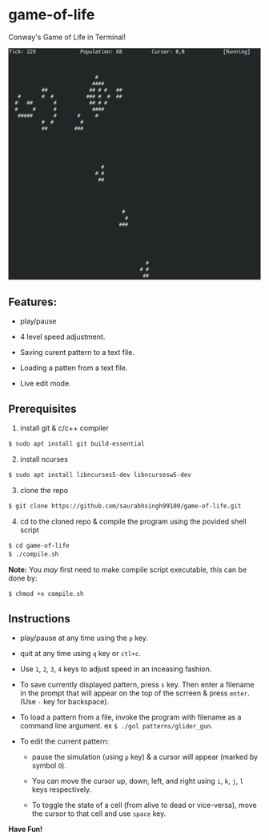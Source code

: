 # game-of-life

Conway's Game of Life in Terminal!

![glider_gun](glider_gun.png)

## Features:

- play/pause

- 4 level speed adjustment.

- Saving curent pattern to a text file.

- Loading a patten from a text file.

- Live edit mode.



## Prerequisites

1. install git & c/c++ compiler

```bash
$ sudo apt install git build-essential
```

2. install ncurses

```bash
$ sudo apt install libncurses5-dev libncursesw5-dev
```

3. clone the repo

```bash
$ git clone https://github.com/saurabhsingh99100/game-of-life.git
```

4. cd to the cloned repo & compile the program using the povided shell script

```bash
$ cd game-of-life
$ ./compile.sh
```

**Note:** You *may* first need to make compile script executable, this can be done by:

```bash
$ chmod +x compile.sh
```

 

## Instructions

- play/pause at any time using the `p` key.

- quit at any time using `q` key or `ctl+c`.

- Use `1`, `2`, `3`, `4` keys to adjust speed in an inceasing fashion.

- To save currently displayed pattern, press `s` key. Then enter a filename in the prompt that will appear on the top of the scrreen & press `enter`. (Use `-` key for backspace).

- To load a pattern from a file, invoke the program with filename as a command line argument. ex `$ ./gol patterns/glider_gun`.

- To edit the current pattern:
  
  - pause the simulation (using `p` key) & a cursor will appear (marked by symbol `O`). 
  
  - You can move the cursor up, down, left, and right using `i`, `k`, `j`, `l` keys respectively. 
  
  - To toggle the state of a cell (from alive to dead or vice-versa), move the cursor to that cell and use `space` key.



**Have Fun!**
